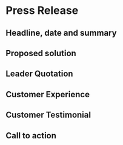 # Press Release
## Headline, date and summary
## Proposed solution
## Leader Quotation
## Customer Experience
## Customer Testimonial
## Call to action